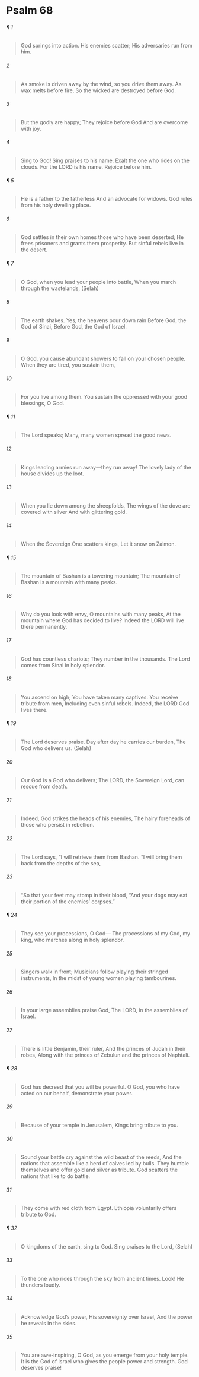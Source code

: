 # Psalm 68
###### ¶ 1
> God springs into action.
> His enemies scatter;
> His adversaries run from him.
###### 2
> As smoke is driven away by the wind, so you drive them away.
> As wax melts before fire,
> So the wicked are destroyed before God.
###### 3
> But the godly are happy;
> They rejoice before God
> And are overcome with joy.
###### 4
> Sing to God! Sing praises to his name.
> Exalt the one who rides on the clouds.
> For the LORD is his name.
> Rejoice before him.
###### ¶ 5
> He is a father to the fatherless
> And an advocate for widows.
> God rules from his holy dwelling place.
###### 6
> God settles in their own homes those who have been deserted;
> He frees prisoners and grants them prosperity.
> But sinful rebels live in the desert.
###### ¶ 7
> O God, when you lead your people into battle,
> When you march through the wastelands, (Selah)
###### 8
> The earth shakes.
> Yes, the heavens pour down rain
> Before God, the God of Sinai,
> Before God, the God of Israel.
###### 9
> O God, you cause abundant showers to fall on your chosen people.
> When they are tired, you sustain them,
###### 10
> For you live among them.
> You sustain the oppressed with your good blessings, O God.
###### ¶ 11
> The Lord speaks;
> Many, many women spread the good news.
###### 12
> Kings leading armies run away—they run away!
> The lovely lady of the house divides up the loot.
###### 13
> When you lie down among the sheepfolds,
> The wings of the dove are covered with silver
> And with glittering gold.
###### 14
> When the Sovereign One scatters kings,
> Let it snow on Zalmon.
###### ¶ 15
> The mountain of Bashan is a towering mountain;
> The mountain of Bashan is a mountain with many peaks.
###### 16
> Why do you look with envy, O mountains with many peaks,
> At the mountain where God has decided to live?
> Indeed the LORD will live there permanently.
###### 17
> God has countless chariots;
> They number in the thousands.
> The Lord comes from Sinai in holy splendor.
###### 18
> You ascend on high;
> You have taken many captives.
> You receive tribute from men,
> Including even sinful rebels.
> Indeed, the LORD God lives there.
###### ¶ 19
> The Lord deserves praise.
> Day after day he carries our burden,
> The God who delivers us. (Selah)
###### 20
> Our God is a God who delivers;
> The LORD, the Sovereign Lord, can rescue from death.
###### 21
> Indeed, God strikes the heads of his enemies,
> The hairy foreheads of those who persist in rebellion.
###### 22
> The Lord says,
> “I will retrieve them from Bashan.
> “I will bring them back from the depths of the sea,
###### 23
> “So that your feet may stomp in their blood,
> “And your dogs may eat their portion of the enemies’ corpses.”
###### ¶ 24
> They see your processions, O God—
> The processions of my God, my king, who marches along in holy splendor.
###### 25
> Singers walk in front;
> Musicians follow playing their stringed instruments,
> In the midst of young women playing tambourines.
###### 26
> In your large assemblies praise God,
> The LORD, in the assemblies of Israel.
###### 27
> There is little Benjamin, their ruler,
> And the princes of Judah in their robes,
> Along with the princes of Zebulun and the princes of Naphtali.
###### ¶ 28
> God has decreed that you will be powerful.
> O God, you who have acted on our behalf, demonstrate your power.
###### 29
> Because of your temple in Jerusalem,
> Kings bring tribute to you.
###### 30
> Sound your battle cry against the wild beast of the reeds,
> And the nations that assemble like a herd of calves led by bulls.
> They humble themselves and offer gold and silver as tribute.
> God scatters the nations that like to do battle.
###### 31
> They come with red cloth from Egypt.
> Ethiopia voluntarily offers tribute to God.
###### ¶ 32
> O kingdoms of the earth, sing to God.
> Sing praises to the Lord, (Selah)
###### 33
> To the one who rides through the sky from ancient times.
> Look! He thunders loudly.
###### 34
> Acknowledge God’s power,
> His sovereignty over Israel,
> And the power he reveals in the skies.
###### 35
> You are awe-inspiring, O God, as you emerge from your holy temple.
> It is the God of Israel who gives the people power and strength.
> God deserves praise!
